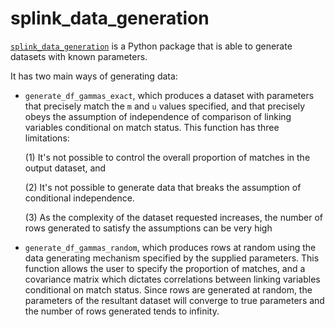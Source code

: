 # splink_data_generation


[`splink_data_generation`](https://github.com/moj-analytical-services/splink_data_generation) is a Python package that is able to generate datasets with known parameters.

It has two main ways of generating data:
- `generate_df_gammas_exact`, which produces a dataset with parameters that precisely match the `m` and `u` values specified, and that precisely obeys the assumption of independence of comparison of linking variables conditional on match status.  This function has three limitations:

    (1) It's not possible to control the overall proportion of matches in the output dataset, and

    (2) It's not possible to generate data that breaks the assumption of conditional independence.

    (3) As the complexity of the dataset requested increases, the number of rows generated to satisfy the assumptions can be very high

- `generate_df_gammas_random`, which produces rows at random using the data generating mechanism specified by the supplied parameters.  This function allows the user to specify the proportion of matches, and a covariance matrix which dictates correlations between linking variables conditional on match status.  Since rows are generated at random, the parameters of the resultant dataset will converge to true parameters and the number of rows generated tends to infinity.


